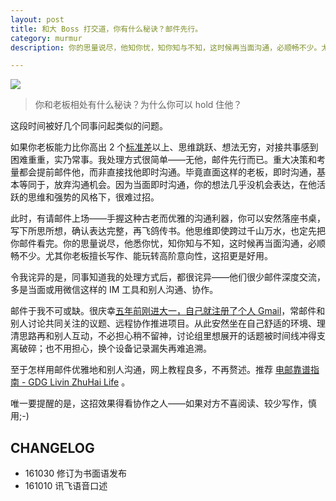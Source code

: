 ```yaml
---
layout: post
title: 和大 Boss 打交道，你有什么秘诀？邮件先行。
category: murmur
description: 你的思量说尽，他知你忧，知你知与不知，这时候再当面沟通，必顺畅不少。尤其你老板写作好、玩转高阶意向性，这招更是好用。

---
```


![](http://openmindclub.qiniudn.com/ishanshan/blog/Letter2.jpg)

>你和老板相处有什么秘诀？为什么你可以 hold 住他？

这段时间被好几个同事问起类似的问题。

如果你老板能力比你高出 2 个[标准差](http://www.yangzhiping.com/psy/Stanine.html)以上、思维跳跃、想法无穷，对接共事感到困难重重，实乃常事。我处理方式很简单——无他，邮件先行而已。重大决策和考量都会提前邮件他，而非直接找他即时沟通。毕竟直面这样的老板，即时沟通，基本等同于，放弃沟通机会。因为当面即时沟通，你的想法几乎没机会表达，在他活跃的思维和强势的风格下，很难过招。

此时，有请邮件上场——手握这种古老而优雅的沟通利器，你可以安然落座书桌，写下所思所想，确认表达完整，再飞鸽传书。他思维即使跨过千山万水，也定先把你邮件看完。你的思量说尽，他悉你忧，知你知与不知，这时候再当面沟通，必顺畅不少。尤其你老板擅长写作、能玩转高阶意向性，这招更是好用。

令我诧异的是，同事知道我的处理方式后，都很诧异——他们很少邮件深度交流，多是当面或用微信这样的 IM 工具和别人沟通、协作。

邮件于我不可或缺。很庆幸[五年前刚进大一，自己就注册了个人 Gmail](https://ishanshan.gitbooks.io/self-education/content/1JZK/1.0.html)，常邮件和别人讨论共同关注的议题、远程协作推进项目。从此安然坐在自己舒适的环境、理清思路再和别人互动，不必担心稍不留神，讨论组里想展开的话题被时间线冲得支离破碎；也不用担心，换个设备记录漏失再难追溯。

至于怎样用邮件优雅地和别人沟通，网上教程良多，不再赘述。推荐 [电邮靠谱指南 - GDG Livin ZhuHai Life](http://blog.zhgdg.org/2014-02/email-kaopulity-guider/) 。



唯一要提醒的是，这招效果得看协作之人——如果对方不喜阅读、较少写作，慎用;-)


## CHANGELOG 

- 161030 修订为书面语发布
- 161010 讯飞语音口述

